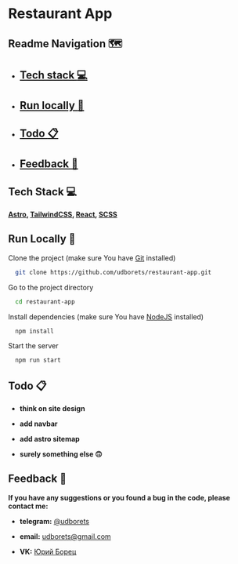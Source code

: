 # Restaurant App

<!-- **Personal [Yury's](https://github.com/udborets) portfolio website** -->

<!-- ## [Visit it!](https://udborets.vercel.app/) 👈 -->

## Readme Navigation 🗺️

- ## [Tech stack :computer:](#techstacklink)

- ## [Run locally :runner:](#runlocallylink)

- ## [Todo :clipboard:](#todolink)

- ## [Feedback :pray:](#feedbacklink)

<a id="techstacklink"></a>

## Tech Stack :computer:

**[Astro](https://astro.build/), [TailwindCSS](https://tailwindcss.com/), [React](https://react.dev/), [SCSS](https://sass-lang.com/)**

<a id="runlocallylink"></a>

## Run Locally :runner:

Clone the project (make sure You have [Git](https://git-scm.com/) installed)

```bash
  git clone https://github.com/udborets/restaurant-app.git
```

Go to the project directory

```bash
  cd restaurant-app
```

Install dependencies (make sure You have [NodeJS](https://nodejs.org/en) installed)

```bash
  npm install
```

Start the server

```bash
  npm run start
```

<a id="todolink"></a>

## Todo :clipboard:

- **think on site design**

- **add navbar**

- **add astro sitemap**

- **surely something else 🙃**

<a id="feedbacklink"></a>

## Feedback :pray:

**If you have any suggestions or you found a bug in the code, please contact me:**

- **telegram:** [@udborets](https://t.me/udborets)

- **email:** udborets@gmail.com

- **VK:** [Юрий Борец](https://vk.com/udborets)
